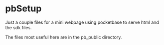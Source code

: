 # pbSetup
Just a couple files for a mini webpage using pocketbase to serve html and the sdk files.

The files most useful here are in the pb_public directory.
